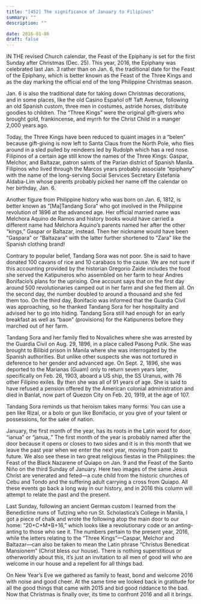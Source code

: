```yaml
---
title: "[452] The significance of January to Filipinos"
summary: ""
description: ""

date: 2016-01-06
draft: false
---
```


IN THE revised Church calendar, the Feast of the Epiphany is set for the first Sunday after Christmas (Dec. 25). This year, 2016, the Epiphany was celebrated last Jan. 3 rather than on Jan. 6, the traditional date for the Feast of the Epiphany, which is better known as the Feast of the Three Kings and as the day marking the official end of the long Philippine Christmas season.

Jan. 6 is also the traditional date for taking down Christmas decorations, and in some places, like the old Casino Español off Taft Avenue, following an old Spanish custom, three men in costumes, astride horses, distribute goodies to children. The “Three Kings” were the original gift-givers who brought gold, frankincense, and myrrh for the Christ Child in a manger 2,000 years ago.

Today, the Three Kings have been reduced to quaint images in a “belen” because gift-giving is now left to Santa Claus from the North Pole, who flies around in a sled pulled by reindeers led by Rudolph which has a red nose. Filipinos of a certain age still know the names of the Three Kings: Gaspar, Melchor, and Baltazar, patron saints of the Parian district of Spanish Manila. Filipinos who lived through the Marcos years probably associate “epiphany” with the name of the long-serving Social Services Secretary Estefania Aldaba-Lim whose parents probably picked her name off the calendar on her birthday, Jan. 6.

Another figure from Philippine history who was born on Jan. 6, 1812, is better known as “[Ma]Tandang Sora” who got involved in the Philippine revolution of 1896 at the advanced age. Her official married name was Melchora Aquino de Ramos and history books would have carried a different name had Melchora Aquino’s parents named her after the other “kings,” Gaspar or Baltazar, instead. Then her nickname would have been “Gaspara” or “Baltazara” with the latter further shortened to “Zara” like the Spanish clothing brand!

Contrary to popular belief, Tandang Sora was not poor. She is said to have donated 100 cavans of rice and 10 carabaos to the cause. We are not sure if this accounting provided by the historian Gregorio Zaide includes the food she served the Katipuneros who assembled on her farm to hear Andres Bonifacio’s plans for the uprising. One account says that on the first day around 500 revolutionaries camped out in her farm and she fed them all. On the second day, the number doubled to around a thousand and she fed them too. On the third day, Bonifacio was informed that the Guardia Civil was approaching, so he thanked Tandang Sora for her hospitality and advised her to go into hiding. Tandang Sora still had enough for an early breakfast as well as “baon” (provisions) for the Katipuneros before they marched out of her farm.

Tandang Sora and her family fled to Novaliches where she was arrested by the Guardia Civil on Aug. 29, 1896, in a place called Pasong Putik. She was brought to Bilibid prison in Manila where she was interrogated by the Spanish authorities. But unlike other suspects she was not tortured in deference to her gender and advanced age. On Sept. 2, 1896, she was deported to the Marianas (Guam) only to return seven years later, specifically on Feb. 26, 1903, aboard a US ship, the SS Uranus, with 76 other Filipino exiles. By then she was all of 91 years of age. She is said to have refused a pension offered by the American colonial administration and died in Banlat, now part of Quezon City on Feb. 20, 1919, at the age of 107.

Tandang Sora reminds us that heroism takes many forms: You can use a pen like Rizal, or a bolo or gun like Bonifacio, or you give of your talent or possessions, for the sake of nation.

January, the first month of the year, has its roots in the Latin word for door, “ianua” or “janua,.” The first month of the year is probably named after the door because it opens or closes to two sides and it is in this month that we leave the past year when we enter the next year, moving from past to future. We also see these in two great religious fiestas in the Philippines: the Feast of the Black Nazarene of Quiapo on Jan. 9 and the Feast of the Santo Niño on the third Sunday of January. Here two images of the same Jesus Christ are venerated and feted—a cute child from the historic churches of Cebu and Tondo and the suffering adult carrying a cross from Quiapo. All these events go back a long way in our history, and in 2016 this column will attempt to relate the past and the present.

Last Sunday, following an ancient German custom I learned from the Benedictine nuns of Tutzing who run St. Scholastica’s College in Manila, I got a piece of chalk and wrote the following atop the main door to our home: “20+C+M+B+16,” which looks like a revolutionary code or an anting-anting to those who see it. The numbers pertain to the present year, 2016, while the letters relating to the “Three Kings”—Caspar, Melchor and Baltazar—can also be taken to mean the Latin phrase “Christus Benedicat Mansionem” (Christ bless our house). There is nothing superstitious or otherworldly about this, it’s just an invitation to all men of good will who are welcome in our house and a repellent for all things bad.

On New Year’s Eve we gathered as family to feast, bond and welcome 2016 with noise and good cheer. At the same time we looked back in gratitude for all the good things that came with 2015 and bid good riddance to the bad. Now that Christmas is finally over, its time to confront 2016 and all it brings.
